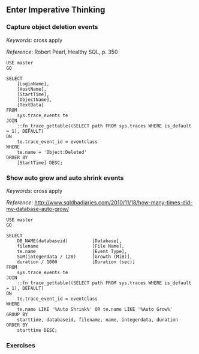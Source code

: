## Enter Imperative Thinking

### Capture object deletion events

*Keywords*: cross apply

*Reference*: Robert Pearl, Healthy SQL, p. 350

    USE master
    GO

    SELECT
        [LoginName],
        [HostName],
        [StartTime],
        [ObjectName],
        [TextData]
    FROM
        sys.trace_events te
    JOIN
        ::fn_trace_gettable((SELECT path FROM sys.traces WHERE is_default = 1), DEFAULT)
    ON
        te.trace_event_id = eventclass
    WHERE
        te.name = 'Object:Deleted'
    ORDER BY
        [StartTime] DESC;


### Show auto grow and auto shrink events

*Keywords*: cross apply

*Reference*: http://www.sqldbadiaries.com/2010/11/18/how-many-times-did-my-database-auto-grow/

    USE master
    GO

    SELECT
        DB_NAME(databaseid)         [Database],
        filename                    [File Name],
        te.name                     [Event Type],
        SUM(integerdata / 128)      [Growth (MiB)],
        duration / 1000             [Duration (sec)]
    FROM
        sys.trace_events te
    JOIN
        ::fn_trace_gettable((SELECT path FROM sys.traces WHERE is_default = 1), DEFAULT)
    ON
        te.trace_event_id = eventclass
    WHERE
        te.name LIKE '%Auto Shrink%' OR te.name LIKE '%Auto Grow%'
    GROUP BY
        starttime, databaseid, filename, name, integerdata, duration
    ORDER BY
        starttime DESC;


### Exercises

<!-- vim: set fenc=utf-8 spell spl=en ts=4 sw=4 et filetype=markdown : -->
